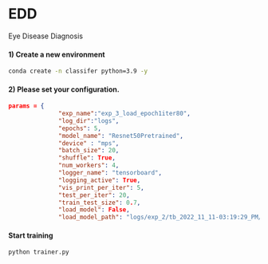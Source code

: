 # EDD
Eye Disease Diagnosis


#### 1) Create a new environment

```bash
conda create -n classifer python=3.9 -y
```


#### 2) Please set your configuration.
```json
params = {
              "exp_name":"exp_3_load_epoch1iter80",
              "log_dir":"logs",
              "epochs": 5,
              "model_name": "Resnet50Pretrained",
              "device" : "mps",
              "batch_size": 20,
              "shuffle": True,
              "num_workers": 4,
              "logger_name": "tensorboard",
              "logging_active": True,
              "vis_print_per_iter": 5,
              "test_per_iter": 20,
              "train_test_size": 0.7,
              "load_model": False,
              "load_model_path": "logs/exp_2/tb_2022_11_11-03:19:29_PM/models/net_best_epoch_1__iter_80__loss_1.3364__acc_0.45.pth"}
```



#### Start training

```bash
python trainer.py
```